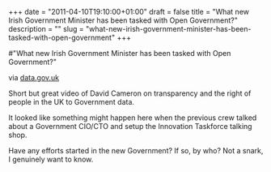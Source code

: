 +++
date = "2011-04-10T19:10:00+01:00"
draft = false
title = "What new Irish Government Minister has been tasked with Open Government?"
description = ""
slug = "what-new-irish-government-minister-has-been-tasked-with-open-government"
+++

#"What new Irish Government Minister has been tasked with Open Government?"


 <div class="posterous_bookmarklet_entry">
 <object data="http://www.youtube.com/v/0stXV_fWWtU&amp;feature" type="application/x-shockwave-flash" height="350" width="425"><param name="data" value="http://www.youtube.com/v/0stXV_fWWtU&amp;feature" /><param name="src" value="http://www.youtube.com/v/0stXV_fWWtU&amp;feature" /></object>

<div class="posterous_quote_citation">via <a href="http://data.gov.uk/about">data.gov.uk</a></div>
 <p>Short but great video of David Cameron on transparency and the right of people in the UK to Government data. 
</p><p>It looked like something might happen here when the previous crew talked about a Government CIO/CTO and setup the Innovation Taskforce talking shop. 
</p><p>Have any efforts started in the new Government? If so, by who? Not a snark, I genuinely want to know.</p></div>
 